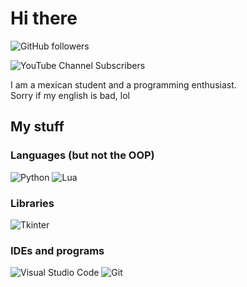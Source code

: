 # Hi there
![GitHub followers](https://img.shields.io/github/followers/chepino-oficial?style=for-the-badge&logo=github)

![YouTube Channel Subscribers](https://img.shields.io/youtube/channel/subscribers/UCKlKIcTSLfrgCK-yPEpS0xw?style=for-the-badge)

I am a mexican student and a programming enthusiast.\
Sorry if my english is bad, lol
## My stuff
### Languages (but not the OOP)
![Python](https://img.shields.io/badge/Python-3776AB?style=for-the-badge&logo=python&labelColor=black)
![Lua](https://img.shields.io/badge/Lua-2C2D72?style=for-the-badge&logo=lua&labelColor=black)
### Libraries
![Tkinter](https://img.shields.io/badge/Tkinter-%233776AB?style=for-the-badge)
### IDEs and programs
![Visual Studio Code](https://img.shields.io/badge/Visual_Studio_Code-0078d7?style=for-the-badge)
![Git](https://img.shields.io/badge/Git-%23F05032?style=for-the-badge&logo=git&labelColor=black)

<!--
**chepino-oficial/chepino-oficial** is a ✨ _special_ ✨ repository because its `README.md` (this file) appears on your GitHub profile.
